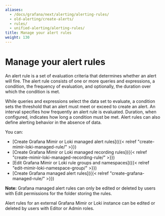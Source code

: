 ```yaml
---
aliases:
  - /docs/grafana/next/alerting/alerting-rules/
  - old-alerting/create-alerts/
  - rules/
  - unified-alerting/alerting-rules/
title: Manage your alert rules
weight: 130
---
```


# Manage your alert rules

An alert rule is a set of evaluation criteria that determines whether an alert will fire. The alert rule consists of one or more queries and expressions, a condition, the frequency of evaluation, and optionally, the duration over which the condition is met.

While queries and expressions select the data set to evaluate, a condition sets the threshold that an alert must meet or exceed to create an alert. An interval specifies how frequently an alert rule is evaluated. Duration, when configured, indicates how long a condition must be met. Alert rules can also define alerting behavior in the absence of data.

You can:

- [Create Grafana Mimir or Loki managed alert rules]({{< relref "create-mimir-loki-managed-rule/" >}})
- [Create Grafana Mimir or Loki managed recording rules]({{< relref "create-mimir-loki-managed-recording-rule/" >}})
- [Edit Grafana Mimir or Loki rule groups and namespaces]({{< relref "edit-mimir-loki-namespace-group/" >}})
- [Create Grafana managed alert rules]({{< relref "create-grafana-managed-rule/" >}})

**Note:**
Grafana managed alert rules can only be edited or deleted by users with Edit permissions for the folder storing the rules.

Alert rules for an external Grafana Mimir or Loki instance can be edited or deleted by users with Editor or Admin roles.
